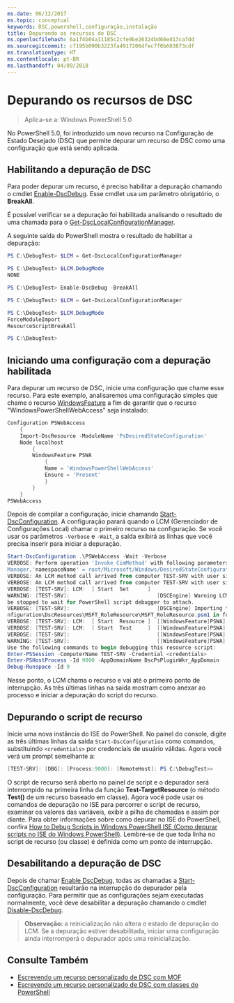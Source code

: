 ```yaml
---
ms.date: 06/12/2017
ms.topic: conceptual
keywords: DSC,powershell,configuração,instalação
title: Depurando os recursos de DSC
ms.openlocfilehash: 6a1f4b04a11185c2cfe9be26324bd66ed13ca7dd
ms.sourcegitcommit: cf195b090b3223fa4917206dfec7f0b603873cdf
ms.translationtype: HT
ms.contentlocale: pt-BR
ms.lasthandoff: 04/09/2018
---
```

# <a name="debugging-dsc-resources"></a>Depurando os recursos de DSC

> Aplica-se a: Windows PowerShell 5.0

No PowerShell 5.0, foi introduzido um novo recurso na Configuração de Estado Desejado (DSC) que permite depurar um recurso de DSC como uma configuração que está sendo aplicada.

## <a name="enabling-dsc-debugging"></a>Habilitando a depuração de DSC
Para poder depurar um recurso, é preciso habilitar a depuração chamando o cmdlet [Enable-DscDebug](https://technet.microsoft.com/library/mt517870.aspx).
Esse cmdlet usa um parâmetro obrigatório, o **BreakAll**.

É possível verificar se a depuração foi habilitada analisando o resultado de uma chamada para o [Get-DscLocalConfigurationManager](https://technet.microsoft.com/library/dn407378.aspx).

A seguinte saída do PowerShell mostra o resultado de habilitar a depuração:


```powershell
PS C:\DebugTest> $LCM = Get-DscLocalConfigurationManager

PS C:\DebugTest> $LCM.DebugMode
NONE

PS C:\DebugTest> Enable-DscDebug -BreakAll

PS C:\DebugTest> $LCM = Get-DscLocalConfigurationManager

PS C:\DebugTest> $LCM.DebugMode
ForceModuleImport
ResourceScriptBreakAll

PS C:\DebugTest>
```


## <a name="starting-a-configuration-with-debug-enabled"></a>Iniciando uma configuração com a depuração habilitada
Para depurar um recurso de DSC, inicie uma configuração que chame esse recurso.
Para este exemplo, analisaremos uma configuração simples que chame o recurso [WindowsFeature](windowsfeatureResource.md) a fim de garantir que o recurso "WindowsPowerShellWebAccess" seja instalado:

```powershell
Configuration PSWebAccess
    {
    Import-DscResource -ModuleName 'PsDesiredStateConfiguration'
    Node localhost
        {
        WindowsFeature PSWA
            {
            Name = 'WindowsPowerShellWebAccess'
            Ensure = 'Present'
            }
        }
    }
PSWebAccess
```
Depois de compilar a configuração, inicie chamando [Start-DscConfiguration](https://technet.microsoft.com/library/dn521623.aspx).
A configuração parará quando o LCM (Gerenciador de Configurações Local) chamar o primeiro recurso na configuração.
Se você usar os parâmetros `-Verbose` e `-Wait`, a saída exibirá as linhas que você precisa inserir para iniciar a depuração.

```powershell
Start-DscConfiguration .\PSWebAccess -Wait -Verbose
VERBOSE: Perform operation 'Invoke CimMethod' with following parameters, ''methodName' = SendConfigurationApply,'className' = MSFT_DSCLocalConfiguration
Manager,'namespaceName' = root/Microsoft/Windows/DesiredStateConfiguration'.
VERBOSE: An LCM method call arrived from computer TEST-SRV with user sid S-1-5-21-2127521184-1604012920-1887927527-108583.
VERBOSE: An LCM method call arrived from computer TEST-SRV with user sid S-1-5-21-2127521184-1604012920-1887927527-108583.
VERBOSE: [TEST-SRV]: LCM:  [ Start  Set      ]
WARNING: [TEST-SRV]:                            [DSCEngine] Warning LCM is in Debug 'ResourceScriptBreakAll' mode.  Resource script processing will
be stopped to wait for PowerShell script debugger to attach.
VERBOSE: [TEST-SRV]:                            [DSCEngine] Importing the module C:\WINDOWS\system32\WindowsPowerShell\v1.0\Modules\PSDesiredStateCo
nfiguration\DscResources\MSFT_RoleResource\MSFT_RoleResource.psm1 in force mode.
VERBOSE: [TEST-SRV]: LCM:  [ Start  Resource ]  [[WindowsFeature]PSWA]
VERBOSE: [TEST-SRV]: LCM:  [ Start  Test     ]  [[WindowsFeature]PSWA]
VERBOSE: [TEST-SRV]:                            [[WindowsFeature]PSWA] Importing the module MSFT_RoleResource in force mode.
WARNING: [TEST-SRV]:                            [[WindowsFeature]PSWA] Resource is waiting for PowerShell script debugger to attach.
Use the following commands to begin debugging this resource script:
Enter-PSSession -ComputerName TEST-SRV -Credential <credentials>
Enter-PSHostProcess -Id 9000 -AppDomainName DscPsPluginWkr_AppDomain
Debug-Runspace -Id 9
```
Nesse ponto, o LCM chama o recurso e vai até o primeiro ponto de interrupção.
As três últimas linhas na saída mostram como anexar ao processo e iniciar a depuração do script do recurso.

## <a name="debugging-the-resource-script"></a>Depurando o script de recurso

Inicie uma nova instância do ISE do PowerShell.
No painel do console, digite as três últimas linhas da saída `Start-DscConfiguration` como comandos, substituindo `<credentials>` por credenciais de usuário válidas.
Agora você verá um prompt semelhante a:

```powershell
[TEST-SRV]: [DBG]: [Process:9000]: [RemoteHost]: PS C:\DebugTest>>
```

O script de recurso será aberto no painel de script e o depurador será interrompido na primeira linha da função **Test-TargetResource** (o método **Test()** de um recurso baseado em classe).
Agora você pode usar os comandos de depuração no ISE para percorrer o script de recurso, examinar os valores das variáveis, exibir a pilha de chamadas e assim por diante.
Para obter informações sobre como depurar no ISE do PowerShell, confira [How to Debug Scripts in Windows PowerShell ISE (Como depurar scripts no ISE do Windows PowerShell)](https://technet.microsoft.com/en-us/library/dd819480.aspx).
Lembre-se de que toda linha no script de recurso (ou classe) é definida como um ponto de interrupção.

## <a name="disabling-dsc-debugging"></a>Desabilitando a depuração de DSC

Depois de chamar [Enable DscDebug](https://technet.microsoft.com/library/mt517870.aspx), todas as chamadas a [Start-DscConfiguration](https://technet.microsoft.com/library/dn521623.aspx) resultarão na interrupção do depurador pela configuração. Para permitir que as configurações sejam executadas normalmente, você deve desabilitar a depuração chamando o cmdlet [Disable-DscDebug](https://technet.microsoft.com/en-us/library/mt517872.aspx).

>**Observação:** a reinicialização não altera o estado de depuração do LCM. Se a depuração estiver desabilitada, iniciar uma configuração ainda interromperá o depurador após uma reinicialização.


## <a name="see-also"></a>Consulte Também
- [Escrevendo um recurso personalizado de DSC com MOF](authoringResourceMOF.md)
- [Escrevendo um recurso personalizado de DSC com classes do PowerShell](authoringResourceClass.md)